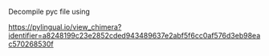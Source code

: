 Decompile pyc file using

https://pylingual.io/view_chimera?identifier=a8248199c23e2852cded943489637e2abf5f6cc0af576d3eb98eac570268530f
